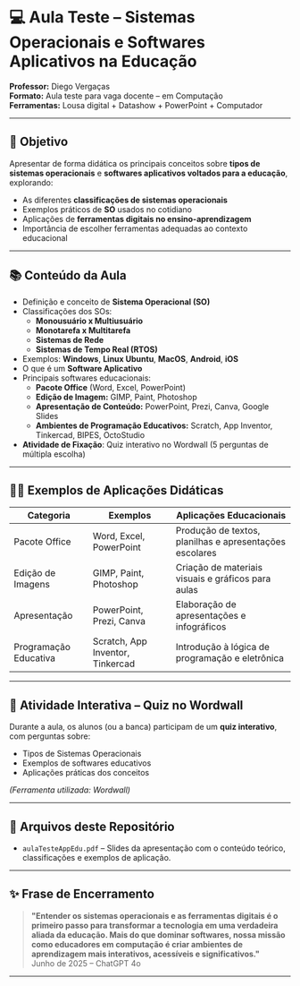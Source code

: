 
# 💻 Aula Teste – Sistemas Operacionais e Softwares Aplicativos na Educação

**Professor:** Diego Vergaças  
**Formato:** Aula teste para vaga docente – em Computação  
**Ferramentas:** Lousa digital + Datashow + PowerPoint + Computador

---

## 🎯 Objetivo

Apresentar de forma didática os principais conceitos sobre **tipos de sistemas operacionais** e **softwares aplicativos voltados para a educação**, explorando:

- As diferentes **classificações de sistemas operacionais**  
- Exemplos práticos de **SO** usados no cotidiano  
- Aplicações de **ferramentas digitais no ensino-aprendizagem**  
- Importância de escolher ferramentas adequadas ao contexto educacional  

---

## 📚 Conteúdo da Aula

- Definição e conceito de **Sistema Operacional (SO)**
- Classificações dos SOs:
  - **Monousuário x Multiusuário**
  - **Monotarefa x Multitarefa**
  - **Sistemas de Rede**
  - **Sistemas de Tempo Real (RTOS)**
- Exemplos: **Windows**, **Linux Ubuntu**, **MacOS**, **Android**, **iOS**
- O que é um **Software Aplicativo**
- Principais softwares educacionais:
  - **Pacote Office** (Word, Excel, PowerPoint)
  - **Edição de Imagem:** GIMP, Paint, Photoshop
  - **Apresentação de Conteúdo:** PowerPoint, Prezi, Canva, Google Slides
  - **Ambientes de Programação Educativos:** Scratch, App Inventor, Tinkercad, BIPES, OctoStudio
- **Atividade de Fixação**: Quiz interativo no Wordwall (5 perguntas de múltipla escolha)

---

## 🧑‍🏫 Exemplos de Aplicações Didáticas

| Categoria | Exemplos | Aplicações Educacionais |
|---|---|---|
| Pacote Office | Word, Excel, PowerPoint | Produção de textos, planilhas e apresentações escolares |
| Edição de Imagens | GIMP, Paint, Photoshop | Criação de materiais visuais e gráficos para aulas |
| Apresentação | PowerPoint, Prezi, Canva | Elaboração de apresentações e infográficos |
| Programação Educativa | Scratch, App Inventor, Tinkercad | Introdução à lógica de programação e eletrônica |

---

## 🎲 Atividade Interativa – Quiz no Wordwall

Durante a aula, os alunos (ou a banca) participam de um **quiz interativo**, com perguntas sobre:

- Tipos de Sistemas Operacionais  
- Exemplos de softwares educativos  
- Aplicações práticas dos conceitos  

*(Ferramenta utilizada: Wordwall)*

---

## 📂 Arquivos deste Repositório

- `aulaTesteAppEdu.pdf` – Slides da apresentação com o conteúdo teórico, classificações e exemplos de aplicação.

---

## ✨ Frase de Encerramento

> **"Entender os sistemas operacionais e as ferramentas digitais é o primeiro passo para transformar a tecnologia em uma verdadeira aliada da educação. Mais do que dominar softwares, nossa missão como educadores em computação é criar ambientes de aprendizagem mais interativos, acessíveis e significativos."**  
> Junho de 2025 – ChatGPT 4o

---


